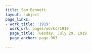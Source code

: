 ```yaml
---
title: Sam Bennett
layout: subject
page_links:
- work_title: '1919'
  work_url: pages/works/1919
  page_title: Tuesday, July 29, 1919
  page_anchor: page-963

---
```

